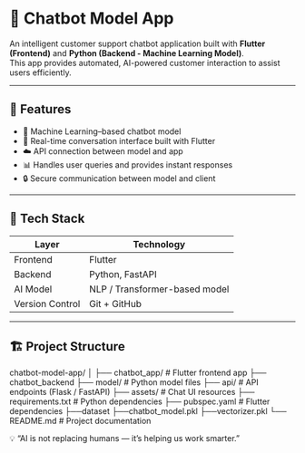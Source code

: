 # 💬 Chatbot Model App

An intelligent customer support chatbot application built with **Flutter (Frontend)** and **Python (Backend - Machine Learning Model)**.  
This app provides automated, AI-powered customer interaction to assist users efficiently.

---

## 🚀 Features

- 🤖 Machine Learning–based chatbot model
- 💬 Real-time conversation interface built with Flutter
- ☁️ API connection between model and app
- 📊 Handles user queries and provides instant responses
- 🔒 Secure communication between model and client

---

## 🧠 Tech Stack

| Layer | Technology |
|-------|-------------|
| Frontend | Flutter |
| Backend | Python, FastAPI |
| AI Model | NLP / Transformer-based model |
| Version Control | Git + GitHub |

---

## 🏗️ Project Structure
chatbot-model-app/
│
├── chatbot_app/ # Flutter frontend app
├── chatbot_backend
      ├── model/ # Python model files
      ├── api/ # API endpoints (Flask / FastAPI)
      ├── assets/ # Chat UI resources
      ├── requirements.txt # Python dependencies
      ├── pubspec.yaml # Flutter dependencies
├──dataset
├──chatbot_model.pkl
├──vectorizer.pkl
└── README.md # Project documentation




💡 “AI is not replacing humans — it’s helping us work smarter.”
